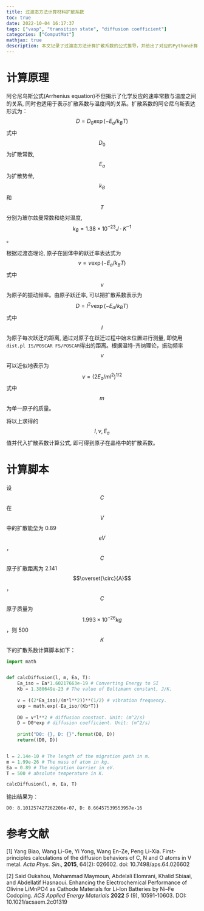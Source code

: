```yaml
---
title: 过渡态方法计算材料扩散系数
toc: true
date: 2022-10-04 16:17:37
tags: ["vasp", "transition state", "diffusion coefficient"]
categories: ["ComputMat"]
mathjax: true
description: 本文记录了过渡态方法计算扩散系数的公式推导，并给出了对应的Python计算脚本。
---
```


# 计算原理

阿仑尼乌斯公式(Arrhenius equation)不但揭示了化学反应的速率常数与温度之间的关系, 同时也适用于表示扩散系数与温度间的关系。扩散系数的阿仑尼乌斯表达形式为：
$$
D=D_0\exp(-E_a/k_BT)
$$
式中 $$ D_0 $$ 为扩散常数, $$ E_a $$ 为扩散势垒, $$ k_B $$ 和 $$ T $$分别为玻尔兹曼常数和绝对温度, $$ k_B = 1.38 × 10^{−23} J·K^{−1} $$ 。

根据过渡态理论, 原子在固体中的跃迁率表达式为
$$
v=\nu\exp(-E_a/k_BT)
$$
式中 $$ \nu $$ 为原子的振动频率。由原子跃迁率, 可以把扩散系数表示为
$$
D=l^2\nu\exp(-E_a/k_BT)
$$
式中 $$ l $$ 为原子每次跃迁的距离, 通过对原子在跃迁过程中始末位置进行测量, 即使用 `dist.pl IS/POSCAR FS/POSCAR`得出的距离。根据温特-齐纳理论，振动频率 $$\nu$$ 可以近似地表示为
$$
\nu=(2E_a/ml^2)^{1/2}
$$
式中 $$m$$ 为单一原子的质量。

将以上求得的 $$l, \nu, E_a$$ 值并代入扩散系数计算公式, 即可得到原子在晶格中的扩散系数。

# 计算脚本

设 $$C$$ 在 $$V$$ 中的扩散能垒为 0.89 $$eV$$，$$C$$ 原子扩散距离为  2.141 $$\overset{\circ}{A}$$ ，$$C$$ 原子质量为 $$1.993×10^{−26} kg$$，则 500 $$K$$ 下的扩散系数计算脚本如下：

```python
import math


def calcDiffusion(l, m, Ea, T):
    Ea_iso = Ea*1.60217663e-19 # Converting Energy to SI
    Kb = 1.380649e-23 # The value of Boltzmann constant, J/K.
    
    v = ((2*Ea_iso)/(m*l**2))**(1/2) # vibration frequency.
    exp = math.exp(-Ea_iso/(Kb*T))
    
    D0 = v*l**2 # diffusion constant. Unit: (m^2/s)
    D = D0*exp # diffusion coefficient. Unit: (m^2/s)
    
    print("D0: {}, D: {}".format(D0, D))
    return((D0, D))


l = 2.14e-10 # The length of the migration path in m.
m = 1.99e-26 # The mass of atom in kg.
Ea = 0.89 # The migration barrier in eV.
T = 500 # absolute temperature in K.

calcDiffusion(l, m, Ea, T)
```

输出结果为：

```text
D0: 8.101257427262206e-07, D: 8.66457539553957e-16
```



# 参考文献

[1] Yang Biao, Wang Li-Ge, Yi Yong, Wang En-Ze, Peng Li-Xia. First-principles calculations of the diffusion behaviors of C, N and O atoms in V metal. *Acta Phys. Sin*., **2015**, 64(2): 026602. doi: 10.7498/aps.64.026602

[2] Said Oukahou, Mohammad Maymoun, Abdelali Elomrani, Khalid Sbiaai, and Abdellatif Hasnaoui. Enhancing the Electrochemical Performance of Olivine LiMnPO4 as Cathode Materials for Li-Ion Batteries by Ni–Fe Codoping. *ACS Applied Energy Materials* **2022** *5* (9), 10591-10603. DOI: 10.1021/acsaem.2c01319
